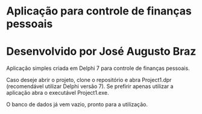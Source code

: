 # Aplicação para controle de finanças pessoais
# Desenvolvido por José Augusto Braz

Aplicação simples criada em Delphi 7 para controle de finanças pessoais.

Caso deseje abrir o projeto, clone o repositório e abra Project1.dpr (recomendável utilizar Delphi versão 7). Se prefirir apenas utilizar a aplicação abra o executável Project1.exe.

O banco de dados já vem vazio, pronto para a utilização.
